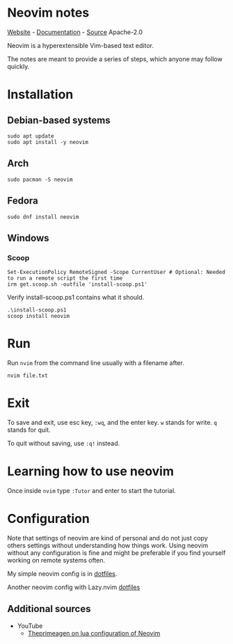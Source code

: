# Neovim notes

[Website](https://neovim.io/) - [Documentation](https://neovim.io/doc/) - [Source](https://github.com/neovim/neovim) Apache-2.0

Neovim is a hyperextensible Vim-based text editor.

The notes are meant to provide a series of steps, which anyone may follow quickly.

# Installation

## Debian-based systems

```
sudo apt update
sudo apt install -y neovim
```
## Arch

```
sudo pacman -S neovim
```

## Fedora

```
sudo dnf install neovim
```

## Windows

### Scoop

```
Set-ExecutionPolicy RemoteSigned -Scope CurrentUser # Optional: Needed to run a remote script the first time
irm get.scoop.sh -outfile 'install-scoop.ps1'
```

Verify install-scoop.ps1 contains what it should.

```
.\install-scoop.ps1
scoop install neovim
```

# Run

Run `nvim` from the command line usually with a filename after.

    nvim file.txt

# Exit

To save and exit, use esc key, `:wq`, and the enter key. `w` stands for write. `q` stands for quit.

To quit without saving, use `:q!` instead.

# Learning how to use neovim

Once inside `nvim` type `:Tutor` and enter to start the tutorial.

# Configuration

Note that settings of neovim are kind of personal and do not just copy others settings without understanding how things work. Using neovim without any configuration is fine and might be preferable if you find yourself working on remote systems often.

My simple neovim config is in [dotfiles](https://github.com/TechnologyClassroom/dotfiles/blob/master/nvim.rc).

Another neovim config with Lazy.nvim [dotfiles](https://github.com/wujackwill/nvim)

## Additional sources

* YouTube
  * [Theprimeagen on lua configuration of Neovim](https://www.youtube.com/watch?v=w7i4amO_zaE&t=589s)
